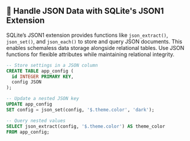 ## 🎲 Handle JSON Data with SQLite's JSON1 Extension
SQLite’s JSON1 extension provides functions like `json_extract()`, `json_set()`, and `json_each()` to store and query JSON documents. This enables schemaless data storage alongside relational tables. Use JSON functions for flexible attributes while maintaining relational integrity.

```sql
-- Store settings in a JSON column
CREATE TABLE app_config (
  id INTEGER PRIMARY KEY,
  config JSON
);

-- Update a nested JSON key
UPDATE app_config
SET config = json_set(config, '$.theme.color', 'dark');

-- Query nested values
SELECT json_extract(config, '$.theme.color') AS theme_color
FROM app_config;
```